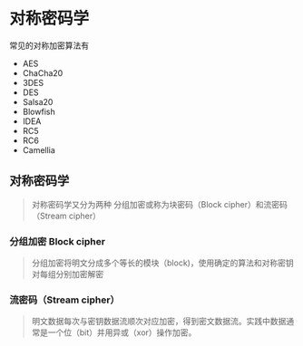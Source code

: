 # 对称密码学

常见的对称加密算法有

- AES
- ChaCha20
- 3DES
- DES
- Salsa20
- Blowfish
- IDEA
- RC5
- RC6
- Camellia


## 对称密码学

> 对称密码学又分为两种 分组加密或称为块密码（Block cipher）和流密码（Stream cipher）


### 分组加密 Block cipher

> 分组加密将明文分成多个等长的模块（block)，使用确定的算法和对称密钥对每组分别加密解密


### 流密码（Stream cipher）


> 明文数据每次与密钥数据流顺次对应加密，得到密文数据流。实践中数据通常是一个位（bit）并用异或（xor）操作加密。

